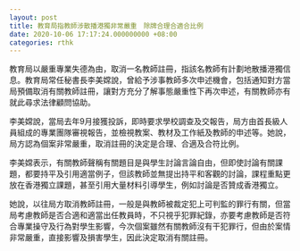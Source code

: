 ```yaml
---
layout: post
title: 教育局指教師涉散播港獨非常嚴重　除牌合理合適合比例
date: 2020-10-06 17:17:24.000000000 +08:00
categories: rthk
---
```


教育局以嚴重專業失德為由，取消一名教師註冊，指該名教師有計劃地散播港獨信息。教育局常任秘書長李美嫦說，曾給予涉事教師多次申述機會，包括通知對方當局預備取消有關教師註冊，讓對方充分了解事態嚴重性下再次申述，有關教師亦有就此尋求法律顧問協助。

李美嫦說，當局去年9月接獲投訴，即時要求學校調查及交報告，局方由首長級人員組成的專業團隊審視報告，並檢視教案、教材及工作紙及教師的申述等。她說，局方認為個案非常嚴重，取消註冊的決定是合理、合適及合符比例。

李美嫦表示，有關教師聲稱有關題目是與學生討論言論自由，但即使討論有關課題，都要持平及引用適當例子，但該教師並無提出持平和客觀的討論，課程重點更放在香港獨立課題，甚至引用大量材料引導學生，例如討論是否贊成香港獨立。

她說，以往局方取消教師註冊，一般是與教師被裁定犯上可判監的罪行有關，但當局考慮教師是否合適和適當出任教員時，不只視乎犯罪紀錄，亦要考慮教師是否符合專業操守及行為對學生影響，今次個案雖然有關教師沒有干犯罪行，但由於案情非常嚴重，直接影響及損害學生，因此決定取消有關註冊。
